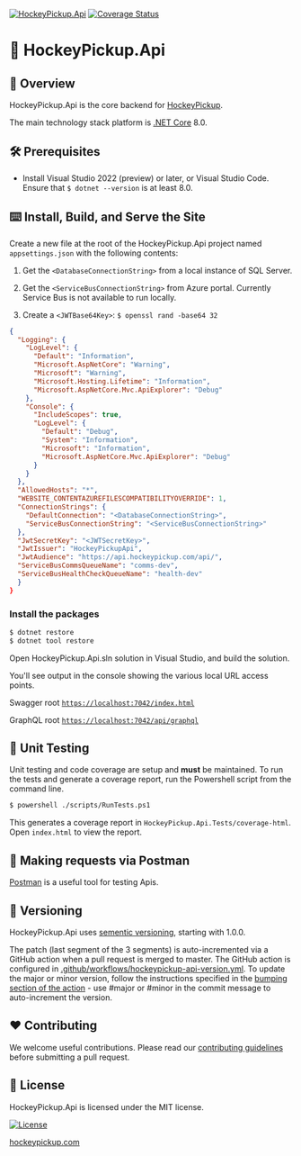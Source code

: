 [![HockeyPickup.Api](https://github.com/HockeyPickup/HockeyPickup.Api/actions/workflows/master_hockeypickupapi.yml/badge.svg)](https://github.com/HockeyPickup/HockeyPickup.Api/actions/workflows/master_hockeypickupapi.yml)
[![Coverage Status](https://coveralls.io/repos/github/HockeyPickup/HockeyPickup.Api/badge.svg)](https://coveralls.io/github/HockeyPickup/HockeyPickup.Api)

# 🏒 HockeyPickup.Api

## 🌈 Overview

HockeyPickup.Api is the core backend for [HockeyPickup](https://hockeypickup.com).

The main technology stack platform is [.NET Core](https://dotnet.microsoft.com/) 8.0.

## 🛠 Prerequisites

* Install Visual Studio 2022 (preview) or later, or Visual Studio Code. Ensure that `$ dotnet --version` is at least 8.0.

## ⌨️ Install, Build, and Serve the Site

Create a new file at the root of the HockeyPickup.Api project named `appsettings.json` with the following contents:

1. Get the `<DatabaseConnectionString>` from a local instance of SQL Server.

2. Get the `<ServiceBusConnectionString>` from Azure portal. Currently Service Bus is not available to run locally.

3. Create a `<JWTBase64Key>`: `$ openssl rand -base64 32`

```json
{
  "Logging": {
    "LogLevel": {
      "Default": "Information",
      "Microsoft.AspNetCore": "Warning",
      "Microsoft": "Warning",
      "Microsoft.Hosting.Lifetime": "Information",
      "Microsoft.AspNetCore.Mvc.ApiExplorer": "Debug"
    },
    "Console": {
      "IncludeScopes": true,
      "LogLevel": {
        "Default": "Debug",
        "System": "Information",
        "Microsoft": "Information",
        "Microsoft.AspNetCore.Mvc.ApiExplorer": "Debug"
      }
    }
  },
  "AllowedHosts": "*",
  "WEBSITE_CONTENTAZUREFILESCOMPATIBILITYOVERRIDE": 1,
  "ConnectionStrings": {
    "DefaultConnection": "<DatabaseConnectionString>",
    "ServiceBusConnectionString": "<ServiceBusConnectionString>"
  },
  "JwtSecretKey": "<JWTSecretKey>",
  "JwtIssuer": "HockeyPickupApi",
  "JwtAudience": "https://api.hockeypickup.com/api/",
  "ServiceBusCommsQueueName": "comms-dev",
  "ServiceBusHealthCheckQueueName": "health-dev"
  }
}
```

### Install the packages

```bash
$ dotnet restore
$ dotnet tool restore
```
Open HockeyPickup.Api.sln solution in Visual Studio, and build the solution.

You'll see output in the console showing the various local URL access points.

Swagger root [`https://localhost:7042/index.html`](https://localhost:7042/swagger/index.html)

GraphQL root [`https://localhost:7042/api/graphql`](https://localhost:7042/api/graphql)

## 🧪 Unit Testing

Unit testing and code coverage are setup and **must** be maintained. To run the tests and generate a coverage report, run the Powershell script from the command line.

```bash
$ powershell ./scripts/RunTests.ps1
```

This generates a coverage report in `HockeyPickup.Api.Tests/coverage-html`. Open `index.html` to view the report.

## 📮 Making requests via Postman

[Postman](https://www.postman.com/) is a useful tool for testing Apis.

## 🎁 Versioning

HockeyPickup.Api uses [sementic versioning](https://semver.org/), starting with 1.0.0.

The patch (last segment of the 3 segments) is auto-incremented via a GitHub action when a pull request is merged to master. The GitHub action is configured in [.github/workflows/hockeypickup-api-version.yml](.github/workflows/hockeypickup-api-version.yml). To update the major or minor version, follow the instructions specified in the [bumping section of the action](https://github.com/anothrNick/github-tag-action#bumping) - use #major or #minor in the commit message to auto-increment the version.

## ❤️ Contributing

We welcome useful contributions. Please read our [contributing guidelines](CONTRIBUTING.md) before submitting a pull request.

## 📜 License

HockeyPickup.Api is licensed under the MIT license.

[![License](https://img.shields.io/github/license/HockeyPickup/HockeyPickup.Api)]((https://github.com/HockeyPickup/HockeyPickup.Api/master/LICENSE))

[hockeypickup.com](https://hockeypickup.com)
<!---
Icons used from: https://emojipedia.org/
--->